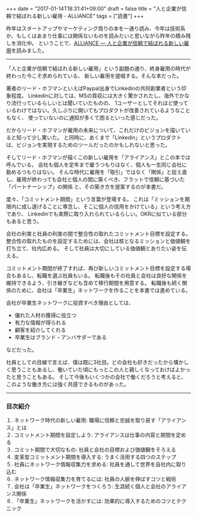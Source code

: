 +++
date = "2017-01-14T18:31:41+09:00"
draft = false
title = "人と企業が信頼で結ばれる新しい雇用 - ALLIANCE"
tags = ["読書"]
+++

昨年はスタートアップやマーケティング周りの本を一通り読み、今年は技術系か、もしくはあまり仕事には関係ないものを読みたいと思いながら昨年の積み残しを消化中。
ということで、<a href="https://www.amazon.co.jp/gp/product/4478062579/ref=as_li_qf_sp_asin_tl?ie=UTF8&camp=247&creative=1211&creativeASIN=4478062579&linkCode=as2&tag=kotazi-22">ALLIANCE ― 人と企業が信頼で結ばれる新しい雇用</a>を読みました。

<hr>

「人と企業が信頼で結ばれる新しい雇用」という副題の通り、終身雇用の時代が終わった今こそ求められている、
新しい雇用を提唱する。そんな本だった。

著者のリード・ホフマンといえばPaypal出身でLinkedinの共同創業者という印象程度。
Linkedinに対しては、MSの買収には大きく驚かされたし、海外でかなり流行っているらしいとは聞いていたものの、
1ユーザーとしてそれほど使っているわけではない。久しぶりに開いてもプロダクトが改善されているようなこともなく、
使っていないのに通知が多くて困るといった感じだった。

だからリード・ホフマンが雇用の未来について、これだけのビジョンを描いていると知って少し驚いた。
と同時に、あくまで「Linkedin」というプロダクトは、ビジョンを実現するためのツールだったのかもしれないと思った。

そしてリード・ホフマンが描くこの新しい雇用を「アライアンス」とこの本では呼んでいる。
会社も個人を定年まで雇うつもりはなく、個人も一生同じ会社に勤めるつもりはない。
そんな時代に雇用を「取引」ではなく「関係」と捉え直し、雇用が終わっても会社と個人の間に築くべき、フラットで信頼に基づいた「パートナーシップ」の関係
と、その築き方を提案するのが本書だ。

度々、「コミットメント期間」という言葉が登場する。
これは「ミッションを期限内に成し遂げることに専念し、そこに個人の信用をかけている」という考え方であり、
Linkedinでも実際に取り入れられているらしい。OKRに似ている部分もあると思う。

会社の利害と社員の利害の間で整合性の取れたコミットメント目標を設定する。
整合性の取れたものを設定するためには、会社は核となるミッションと価値観を打ち立て、社内広める。
そして社員は大切にしている価値観とありたい姿を伝える。

コミットメント期間が終了すれば、再び新しいコミットメント目標を設定する場合もあるし、転職を選ぶ社員もいる。
転職後もその社員と会社は良好な関係を維持できるよう、引き継ぎなども含めて移行期間を用意する。
転職後も続く関係のために、会社は「卒業生」ネットワークを作ることを本書では進めている。

会社が卒業生ネットワークに投資すべき理由としては、

- 優れた人材の獲得に役立つ
- 有力な情報が得られる
- 顧客を紹介してくれる
- 卒業生はブランド・アンバサダーである

などだった。

社員としての目線で言えば、僕は既に3社目。どの会社も好きだったから懐かしく思うこともあるし、働いていた頃にもっとこの人と親しくなっておけばよかったと思うこともある。
そして今後もいくつかの会社で働くだろうと考えると、このような働き方には強く共感できるものがあった。


<hr>

### 目次紹介
１. ネットワーク時代の新しい雇用: 職場に信頼と忠誠を取り戻す「アライアンス」とは<br>
２. コミットメント期間を設定しよう: アライアンスは仕事の内容と期間を定める<br>
３. コミット期間で大切なもの: 社員と会社の目標および価値観をそろえる<br>
４. 変革型コミットメント期間を導入する: うまく活用する四つのステップ<br>
５. 社員にネットワーク情報収集力を求める: 社員を通して世界を自社内に取り込む<br>
６. ネットワーク情報収集力を育てるには: 社員の人脈を伸ばすコツと戦術<br>
７. 会社は「卒業生」ネットワークをつくろう: 生涯続く個人と会社のアライアンス関係<br>
８. 「卒業生」ネットワークを活かすには: 効果的に導入するためのコツとテクニック<br>